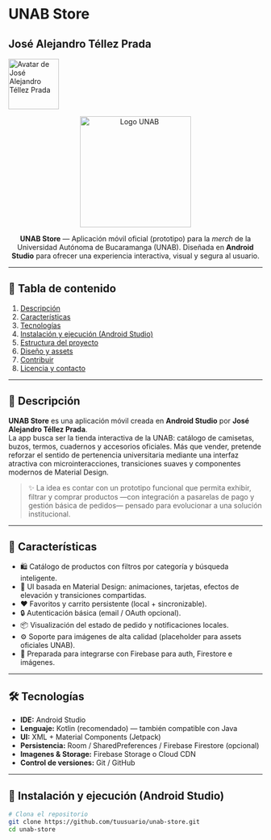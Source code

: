 # UNAB Store

## José Alejandro Téllez Prada

<img src="https://avatars.githubusercontent.com/u/166764435?v=4" width="100" alt="Avatar de José Alejandro Téllez Prada">


<p align="center">
  <img src="https://i.postimg.cc/4xVRhP5t/Cn-P-03102025-115319.png" alt="Logo UNAB" width="220" />
</p>

<p align="center">
  <strong>UNAB Store</strong> — Aplicación móvil oficial (prototipo) para la <em>merch</em> de la Universidad Autónoma de Bucaramanga (UNAB).  
  Diseñada en <strong>Android Studio</strong> para ofrecer una experiencia interactiva, visual y segura al usuario.
</p>

---

## 📌 Tabla de contenido
1. [Descripción](#descripción)
2. [Características](#características)
3. [Tecnologías](#tecnologías)
4. [Instalación y ejecución (Android Studio)](#instalación-y-ejecución-android-studio)
5. [Estructura del proyecto](#estructura-del-proyecto)
6. [Diseño y assets](#diseño-y-assets)
7. [Contribuir](#contribuir)
8. [Licencia y contacto](#licencia-y-contacto)

---

## 📝 Descripción

**UNAB Store** es una aplicación móvil creada en **Android Studio** por **José Alejandro Téllez Prada**.  
La app busca ser la tienda interactiva de la UNAB: catálogo de camisetas, buzos, termos, cuadernos y accesorios oficiales. Más que vender, pretende reforzar el sentido de pertenencia universitaria mediante una interfaz atractiva con microinteracciones, transiciones suaves y componentes modernos de Material Design.

> ✨ La idea es contar con un prototipo funcional que permita exhibir, filtrar y comprar productos —con integración a pasarelas de pago y gestión básica de pedidos— pensado para evolucionar a una solución institucional.

---

## 🌟 Características

- 🛍️ Catálogo de productos con filtros por categoría y búsqueda inteligente.  
- 🎨 UI basada en Material Design: animaciones, tarjetas, efectos de elevación y transiciones compartidas.  
- ❤️ Favoritos y carrito persistente (local + sincronizable).  
- 🔒 Autenticación básica (email / OAuth opcional).  
- 📦 Visualización del estado de pedido y notificaciones locales.  
- ⚙️ Soporte para imágenes de alta calidad (placeholder para assets oficiales UNAB).  
- 🔁 Preparada para integrarse con Firebase para auth, Firestore e imágenes.

---

## 🛠️ Tecnologías

- **IDE:** Android Studio  
- **Lenguaje:** Kotlin (recomendado) — también compatible con Java  
- **UI:** XML + Material Components (Jetpack)  
- **Persistencia:** Room / SharedPreferences / Firebase Firestore (opcional)  
- **Imagenes & Storage:** Firebase Storage o Cloud CDN  
- **Control de versiones:** Git / GitHub

---

## 🚀 Instalación y ejecución (Android Studio)

```bash
# Clona el repositorio
git clone https://github.com/tuusuario/unab-store.git
cd unab-store
